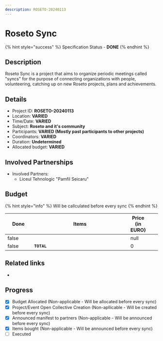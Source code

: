 ```yaml
---
description: ROSETO-20240113
---
```


# Roseto Sync

{% hint style="success" %}
Specification Status - **DONE**
{% endhint %}

## Description

Roseto Sync is a project that aims to organize periodic meetings called "syncs" for the purpose of connecting organizations with people, volunteering, catching up on new Roseto projects, plans and achievements.

## Details

* Project ID: **ROSETO-20240113**
* Location: **VARIED**
* Time/Date: **VARIED**
* Subject: **Roseto and it's community**
* Participants: **VARIED (Mostly past participants to other projects)**
* Coordinators: **VARIED**
* Duration: **Undetermined**
* Allocated budget: **VARIED**

## Involved Partnerships

* Involved Partners:
  * Liceul Tehnologic "Pamfil Seicaru"

## Budget

{% hint style="info" %}
Will be callculated before every sync
{% endhint %}

<table><thead><tr><th width="95" data-type="checkbox">Done</th><th width="494">Items</th><th data-type="number">Price (in EURO)</th><th data-hidden></th><th data-hidden></th></tr></thead><tbody><tr><td>false</td><td></td><td>null</td><td></td><td></td></tr><tr><td>false</td><td><strong><code>TOTAL</code></strong></td><td>0</td><td></td><td></td></tr></tbody></table>

## Related links

*

## Progress

* [x] Budget Allocated (Non-applicable - Will be allocated before every sync)
* [x] Project/Event Open Collective Creation (Non-apllicable - Will be created before every sync)
* [x] Announced manifest to partners (Non-applicable - Will be announced before every sync)
* [x] Items bought (Non-applicable - Will be announced before every sync)
* [ ] Executed
